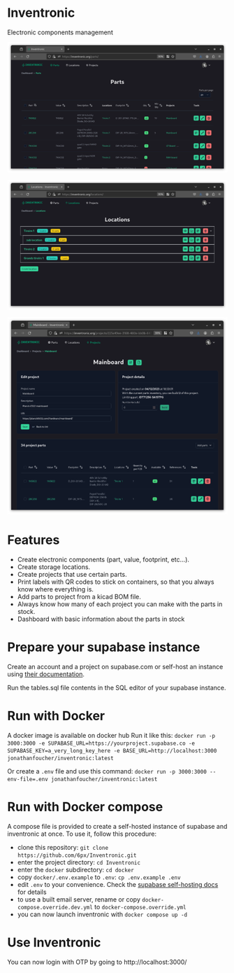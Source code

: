 # Inventronic

Electronic components management

![Parts UI](/img/parts.png)

![Locations view](/img/locations.png)

![Project view](/img/project.png)

# Features

- Create electronic components (part, value, footprint, etc...).
- Create storage locations.
- Create projects that use certain parts.
- Print labels with QR codes to stick on containers, so that you always know where everything is.
- Add parts to project from a kicad BOM file.
- Always know how many of each project you can make with the parts in stock.
- Dashboard with basic information about the parts in stock

# Prepare your supabase instance
Create an account and a project on supabase.com or self-host an instance using [their documentation](https://supabase.com/docs/guides/self-hosting).

Run the tables.sql file contents in the SQL editor of your supabase instance.

# Run with Docker

A docker image is available on docker hub
Run it like this: `docker run -p 3000:3000 -e SUPABASE_URL=https://yourproject.supabase.co -e SUPABASE_KEY=a_very_long_key_here -e BASE_URL=http://localhost:3000 jonathanfoucher/inventronic:latest`

Or create a `.env` file and use this command:
`docker run -p 3000:3000 --env-file=.env jonathanfoucher/inventronic:latest`

# Run with Docker compose

A compose file is provided to create a self-hosted instance of supabase and inventronic at once. To use it, follow this procedure:

- clone this repository: `git clone https://github.com/6px/Inventronic.git`
- enter the project directory: `cd Inventronic`
- enter the `docker` subdirectory: `cd docker`
- copy `docker/.env.example` to `.env`: `cp .env.example .env`
- edit `.env` to your convenience. Check the [supabase self-hosting docs](https://supabase.com/docs/guides/self-hosting/docker) for details
- to use a built email server, rename or copy `docker-compose.override.dev.yml` to `docker-compose.override.yml`
- you can now launch inventronic with `docker compose up -d`

# Use Inventronic

You can now login with OTP by going to http://localhost:3000/